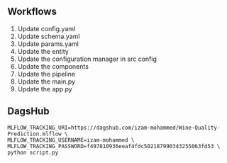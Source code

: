 ## Workflows

1. Update config.yaml
2. Update schema.yaml
3. Update params.yaml
4. Update the entity
5. Update the configuration manager in src config
6. Update the components
7. Update the pipeline 
8. Update the main.py
9. Update the app.py

## DagsHub

```
MLFLOW_TRACKING_URI=https://dagshub.com/izam-mohammed/Wine-Quality-Prediction.mlflow \
MLFLOW_TRACKING_USERNAME=izam-mohammed \
MLFLOW_TRACKING_PASSWORD=f497810936eeaf4fdc502187990343255063fd53 \
python script.py
```